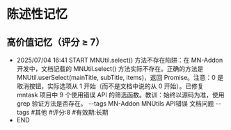 # 陈述性记忆

## 高价值记忆（评分 ≥ 7）

- 2025/07/04 16:41 START
MNUtil.select() 方法不存在陷阱：在 MN-Addon 开发中，文档记载的 MNUtil.select() 方法实际不存在。正确的方法是 MNUtil.userSelect(mainTitle, subTitle, items)，返回 Promise<number>。注意：0 是取消按钮，实际选项从 1 开始（而不是文档中说的从 0 开始）。已修复 mntask 项目中 9 个使用错误 API 的筛选函数。教训：始终以源码为准，使用 grep 验证方法是否存在。 --tags MN-Addon MNUtils API错误 文档问题
--tags #其他 #评分:8 #有效期:长期
- END

